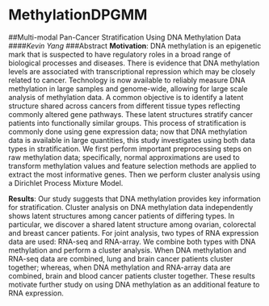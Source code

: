 # MethylationDPGMM
##Multi-modal Pan-Cancer Stratification Using DNA Methylation Data
####*Kevin Yang*
###Abstract
**Motivation**: DNA methylation is an epigenetic mark that is suspected to have regulatory roles in a broad
range of biological processes and diseases. There is evidence that DNA methylation levels are associated
with transcriptional repression which may be closely related to cancer. Technology is now available to
reliably measure DNA methylation in large samples and genome-wide, allowing for large scale analysis
of methylation data. A common objective is to identify a latent structure shared across cancers from
different tissue types reflecting commonly altered gene pathways. These latent structures stratify cancer
patients into functionally similar groups. This process of stratification is commonly done using gene
expression data; now that DNA methylation data is available in large quantities, this study investigates
using both data types in stratification. We first perform important preprocessing steps on raw methylation
data; specifically, normal approximations are used to transform methylation values and feature selection
methods are applied to extract the most informative genes. Then we perform cluster analysis using a
Dirichlet Process Mixture Model.

**Results**: Our study suggests that DNA methylation provides key information for stratification. Cluster
analysis on DNA methylation data independently shows latent structures among cancer patients of
differing types. In particular, we discover a shared latent structure among ovarian, colorectal and breast
cancer patients. For joint analysis, two types of RNA expression data are used: RNA-seq and RNA-array.
We combine both types with DNA methylation and perform a cluster analysis. When DNA methylation
and RNA-seq data are combined, lung and brain cancer patients cluster together; whereas, when DNA
methylation and RNA-array data are combined, brain and blood cancer patients cluster together. These
results motivate further study on using DNA methylation as an additional feature to RNA expression.